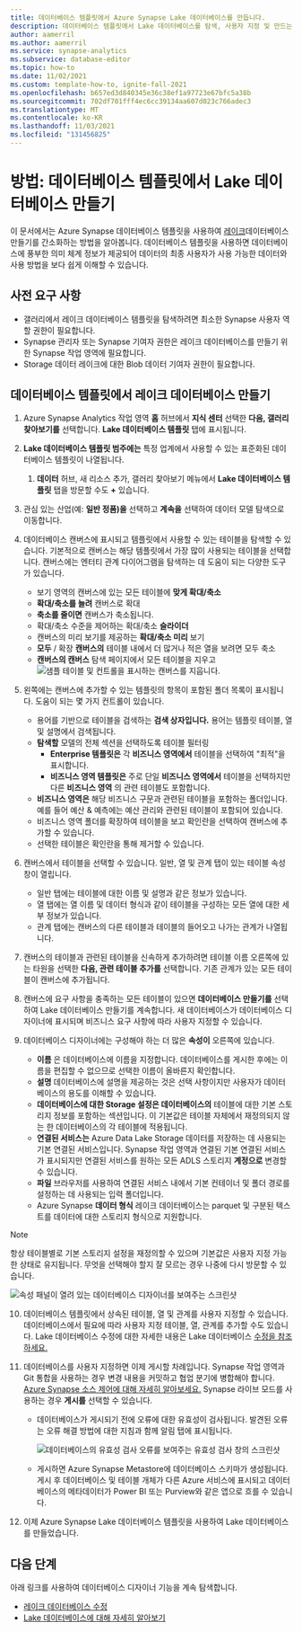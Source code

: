 ```yaml
---
title: 데이터베이스 템플릿에서 Azure Synapse Lake 데이터베이스를 만듭니다.
description: 데이터베이스 템플릿에서 Lake 데이터베이스를 탐색, 사용자 지정 및 만드는 방법을 알아봅니다.
author: aamerril
ms.author: aamerril
ms.service: synapse-analytics
ms.subservice: database-editor
ms.topic: how-to
ms.date: 11/02/2021
ms.custom: template-how-to, ignite-fall-2021
ms.openlocfilehash: b657ed3d840345e36c38ef1a97723e67bfc5a38b
ms.sourcegitcommit: 702df701fff4ec6cc39134aa607d023c766adec3
ms.translationtype: MT
ms.contentlocale: ko-KR
ms.lasthandoff: 11/03/2021
ms.locfileid: "131456825"
---
```

# <a name="how-to-create-a-lake-database-from-database-templates"></a>방법: 데이터베이스 템플릿에서 Lake 데이터베이스 만들기

이 문서에서는 Azure Synapse 데이터베이스 템플릿을 사용하여 [레이크](./concepts-lake-database.md)데이터베이스 만들기를 간소화하는 방법을 알아봅니다. 데이터베이스 템플릿을 사용하면 데이터베이스에 풍부한 의미 체계 정보가 제공되어 데이터의 최종 사용자가 사용 가능한 데이터와 사용 방법을 보다 쉽게 이해할 수 있습니다.

## <a name="prerequisites"></a>사전 요구 사항

- 갤러리에서 레이크 데이터베이스 템플릿을 탐색하려면 최소한 Synapse 사용자 역할 권한이 필요합니다.
- Synapse 관리자 또는 Synapse 기여자 권한은 레이크 데이터베이스를 만들기 위한 Synapse 작업 영역에 필요합니다.
- Storage 데이터 레이크에 대한 Blob 데이터 기여자 권한이 필요합니다.

## <a name="create-lake-database-from-database-template"></a>데이터베이스 템플릿에서 레이크 데이터베이스 만들기

1. Azure Synapse Analytics 작업 영역 **홈** 허브에서 **지식 센터** 선택한 **다음, 갤러리 찾아보기를** 선택합니다. **Lake 데이터베이스 템플릿** 탭에 표시됩니다.
2. **Lake 데이터베이스 템플릿 범주에는** 특정 업계에서 사용할 수 있는 표준화된 데이터베이스 템플릿이 나열됩니다.
   1. **데이터** 허브, 새 리소스 추가, 갤러리 찾아보기 메뉴에서 **Lake 데이터베이스 템플릿** 탭을 방문할 수도 **+** 있습니다. 
3. 관심 있는 산업(예: **일반 정품)을** 선택하고 **계속을** 선택하여 데이터 모델 탐색으로 이동합니다.
4. 데이터베이스 캔버스에 표시되고 템플릿에서 사용할 수 있는 테이블을 탐색할 수 있습니다. 기본적으로 캔버스는 해당 템플릿에서 가장 많이 사용되는 테이블을 선택합니다. 캔버스에는 엔터티 관계 다이어그램을 탐색하는 데 도움이 되는 다양한 도구가 있습니다.
    - 보기 영역의 캔버스에 있는 모든 테이블에 **맞게 확대/축소**
    - **확대/축소를 늘려** 캔버스로 확대
    - **축소를 줄이면** 캔버스가 축소됩니다.
    - 확대/축소 수준을 제어하는 확대/축소 **슬라이더**
    - 캔버스의 미리 보기를 제공하는 **확대/축소 미리** 보기
    - **모두** / 확장 **캔버스의** 테이블 내에서 더 많거나 적은 열을 보려면 모두 축소
    - **캔버스의 캔버스** 탐색 페이지에서 모든 테이블을 지우고 ![ 샘플 테이블 및 컨트롤을 표시하는 캔버스를 지웁니다.](./media/create-lake-database-from-lake-database-template/canvas-overview.png)

5. 왼쪽에는 캔버스에 추가할 수 있는 템플릿의 항목이 포함된 폴더 목록이 표시됩니다. 도움이 되는 몇 가지 컨트롤이 있습니다.
    - 용어를 기반으로 테이블을 검색하는 **검색 상자입니다.** 용어는 템플릿 테이블, 열 및 설명에서 검색됩니다.
    - **탐색할** 모델의 전체 섹션을 선택하도록 테이블 필터링
      - **Enterprise 템플릿은** 각 **비즈니스 영역에서** 테이블을 선택하여 "최적"을 표시합니다.
      - **비즈니스 영역 템플릿은** 주로 단일 **비즈니스 영역에서** 테이블을 선택하지만 다른 **비즈니스 영역** 의 관련 테이블도 포함합니다.
    - **비즈니스 영역은** 해당 비즈니스 구문과 관련된 테이블을 포함하는 폴더입니다. 예를 들어 예산 & 예측에는 예산 관리와 관련된 테이블이 포함되어 있습니다.
    - 비즈니스 영역 폴더를 확장하여 테이블을 보고 확인란을 선택하여 캔버스에 추가할 수 있습니다. 
    - 선택한 테이블은 확인란을 통해 제거할 수 있습니다.

6. 캔버스에서 테이블을 선택할 수 있습니다. 일반, 열 및 관계 탭이 있는 테이블 속성 창이 열립니다.
    - 일반 탭에는 테이블에 대한 이름 및 설명과 같은 정보가 있습니다.
    - 열 탭에는 열 이름 및 데이터 형식과 같이 테이블을 구성하는 모든 열에 대한 세부 정보가 있습니다.
    - 관계 탭에는 캔버스의 다른 테이블과 테이블의 들어오고 나가는 관계가 나열됩니다.
    
7. 캔버스의 테이블과 관련된 테이블을 신속하게 추가하려면 테이블 이름 오른쪽에 있는 타원을 선택한 **다음, 관련 테이블 추가를** 선택합니다. 기존 관계가 있는 모든 테이블이 캔버스에 추가됩니다.

8. 캔버스에 요구 사항을 충족하는 모든 테이블이 있으면 **데이터베이스 만들기를** 선택하여 Lake 데이터베이스 만들기를 계속합니다. 새 데이터베이스가 데이터베이스 디자이너에 표시되며 비즈니스 요구 사항에 따라 사용자 지정할 수 있습니다. 

9. 데이터베이스 디자이너에는 구성해야 하는 더 많은 **속성이** 오른쪽에 있습니다.
    - **이름** 은 데이터베이스에 이름을 지정합니다. 데이터베이스를 게시한 후에는 이름을 편집할 수 없으므로 선택한 이름이 올바른지 확인합니다.
    - **설명** 데이터베이스에 설명을 제공하는 것은 선택 사항이지만 사용자가 데이터베이스의 용도를 이해할 수 있습니다.
    - **데이터베이스에 대한 Storage 설정은 데이터베이스의** 테이블에 대한 기본 스토리지 정보를 포함하는 섹션입니다. 이 기본값은 테이블 자체에서 재정의되지 않는 한 데이터베이스의 각 테이블에 적용됩니다.
    - **연결된 서비스는** Azure Data Lake Storage 데이터를 저장하는 데 사용되는 기본 연결된 서비스입니다. Synapse 작업 영역과 연결된 기본 연결된 서비스가 표시되지만 연결된 서비스를 원하는 모든 ADLS 스토리지 **계정으로** 변경할 수 있습니다. 
    - **파일** 브라우저를 사용하여 연결된 서비스 내에서 기본 컨테이너 및 폴더 경로를 설정하는 데 사용되는 입력 폴더입니다.
    - Azure Synapse **데이터 형식** 레이크 데이터베이스는 parquet 및 구분된 텍스트를 데이터에 대한 스토리지 형식으로 지원합니다.
> [!NOTE]
> 항상 테이블별로 기본 스토리지 설정을 재정의할 수 있으며 기본값은 사용자 지정 가능한 상태로 유지됩니다. 무엇을 선택해야 할지 잘 모르는 경우 나중에 다시 방문할 수 있습니다.
 
![속성 패널이 열려 있는 데이터베이스 디자이너를 보여주는 스크린샷](./media/create-lake-database-from-lake-database-template/designer-overview.png)


10. 데이터베이스 템플릿에서 상속된 테이블, 열 및 관계를 사용자 지정할 수 있습니다. 데이터베이스에서 필요에 따라 사용자 지정 테이블, 열, 관계를 추가할 수도 있습니다. Lake 데이터베이스 수정에 대한 자세한 내용은 Lake 데이터베이스 [수정을 참조하세요.](./modify-lake-database.md)

11. 데이터베이스를 사용자 지정하면 이제 게시할 차례입니다. Synapse 작업 영역과 Git 통합을 사용하는 경우 변경 내용을 커밋하고 협업 분기에 병합해야 합니다. [Azure Synapse 소스 제어에 대해 자세히 알아보세요.](././cicd/../../cicd/source-control.md) Synapse 라이브 모드를 사용하는 경우 **게시를** 선택할 수 있습니다.
     - 데이터베이스가 게시되기 전에 오류에 대한 유효성이 검사됩니다. 발견된 오류는 오류 해결 방법에 대한 지침과 함께 알림 탭에 표시됩니다.
      
       ![데이터베이스의 유효성 검사 오류를 보여주는 유효성 검사 창의 스크린샷](./media/create-lake-database-from-lake-database-template/validation-error.png)
     - 게시하면 Azure Synapse Metastore에 데이터베이스 스키마가 생성됩니다. 게시 후 데이터베이스 및 테이블 개체가 다른 Azure 서비스에 표시되고 데이터베이스의 메타데이터가 Power BI 또는 Purview와 같은 앱으로 흐를 수 있습니다.

12.  이제 Azure Synapse Lake 데이터베이스 템플릿을 사용하여 Lake 데이터베이스를 만들었습니다. 

## <a name="next-steps"></a>다음 단계

아래 링크를 사용하여 데이터베이스 디자이너 기능을 계속 탐색합니다. 
- [레이크 데이터베이스 수정](./modify-lake-database.md)
- [Lake 데이터베이스에 대해 자세히 알아보기](./concepts-lake-database.md)
